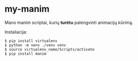 # my-manim

Mano manim scriptai, kurių **turėtu** palengvinti animacijų kūrimą.  
  
Instaliacija:  
  
```
$ pip install virtualenv
$ python -m venv ./venv venv  
$ source virtualenv_name/Scripts/activate  
$ pip install manim  
```
